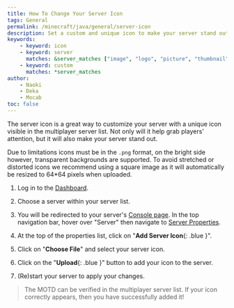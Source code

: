 ```yaml
---
title: How To Change Your Server Icon
tags: General
permalink: /minecraft/java/general/server-icon
description: Set a custom and unique icon to make your server stand out in multiplayer servers list.
keywords:
    - keyword: icon
    - keyword: server
      matches: &server_matches ["image", "logo", "picture", "thumbnail"]
    - keyword: custom
      matches: *server_matches
author:
    - Naoki
    - Deka
    - Mocab
toc: false
---
```


The server icon is a great way to customize your server with a unique icon visible in the multiplayer server list. Not only will it help grab players' attention, but it will also make your server stand out.

Due to limitations icons must be in the `.png` format, on the bright side however, transparent backgrounds are supported. To avoid stretched or distorted icons we recommend using a square image as it will automatically be resized to 64\*64 pixels when uploaded.

1. Log in to the [Dashboard](https://client.falixnodes.net/).

2. Choose a server within your server list.

3. You will be redirected to your server's [Console page](https://client.falixnodes.net/server/console). In the top navigation bar, hover over "Server" then navigate to [Server Properties](https://client.falixnodes.net/server/properties).

4. At the top of the properties list, click on "**Add Server Icon**{: .blue }".

5. Click on "**Choose File**" and select your server icon.

6. Click on the "**Upload**{: .blue }" button to add your icon to the server.

7. (Re)start your server to apply your changes.

> The MOTD can be verified in the multiplayer server list. If your icon correctly appears, then you have successfully added it!
